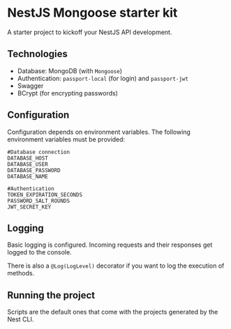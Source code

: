 # NestJS Mongoose starter kit

A starter project to kickoff your NestJS API development.

## Technologies

- Database: MongoDB (with `Mongoose`)
- Authentication: `passport-local` (for login) and `passport-jwt`
- Swagger
- BCrypt (for encrypting passwords)

## Configuration

Configuration depends on environment variables. The following environment variables must be provided:

```[bash]
#Database connection
DATABASE_HOST
DATABASE_USER
DATABASE_PASSWORD
DATABASE_NAME

#Authentication
TOKEN_EXPIRATION_SECONDS
PASSWORD_SALT_ROUNDS
JWT_SECRET_KEY
```

## Logging

Basic logging is configured. Incoming requests and their responses get logged to the console.

There is also a `@Log(LogLevel)` decorator if you want to log the execution of methods.

## Running the project

Scripts are the default ones that come with the projects generated by the Nest CLI.
